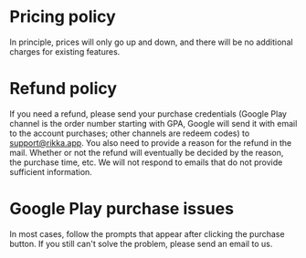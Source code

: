 # Pricing policy

In principle, prices will only go up and down, and there will be no additional charges for existing features.

# Refund policy

If you need a refund, please send your purchase credentials (Google Play channel is the order number starting with GPA, Google will send it with email to the account purchases; other channels are redeem codes) to [support@rikka.app](mailto:support@rikka.app). You also need to provide a reason for the refund in the mail. Whether or not the refund will eventually be decided by the reason, the purchase time, etc. We will not respond to emails that do not provide sufficient information.

# Google Play purchase issues

In most cases, follow the prompts that appear after clicking the purchase button. If you still can't solve the problem, please send an email to us.